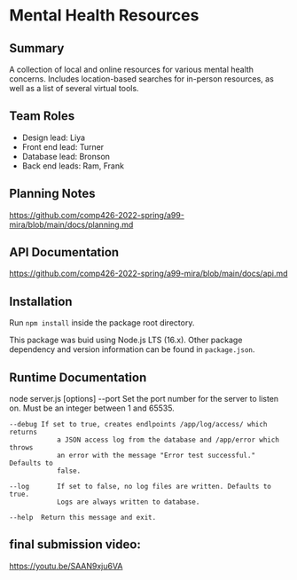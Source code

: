 # Mental Health Resources

## Summary
A collection of local and online resources for various mental health concerns. Includes location-based searches for in-person resources, as well as a list of several virtual tools.

## Team Roles

- Design lead: Liya
- Front end lead: Turner
- Database lead: Bronson
- Back end leads: Ram, Frank

## Planning Notes
https://github.com/comp426-2022-spring/a99-mira/blob/main/docs/planning.md

## API Documentation
https://github.com/comp426-2022-spring/a99-mira/blob/main/docs/api.md

## Installation
Run `npm install` inside the package root directory.

This package was buid using Node.js LTS (16.x).
Other package dependency and version information can be found in `package.json`.

## Runtime Documentation
node server.js [options]
    --port	Set the port number for the server to listen on. Must be an integer
                between 1 and 65535.

    --debug	If set to true, creates endlpoints /app/log/access/ which returns
                a JSON access log from the database and /app/error which throws 
                an error with the message "Error test successful." Defaults to 
                false.

    --log		If set to false, no log files are written. Defaults to true.
                Logs are always written to database.

    --help	Return this message and exit.


## final submission video:
https://youtu.be/SAAN9xju6VA

